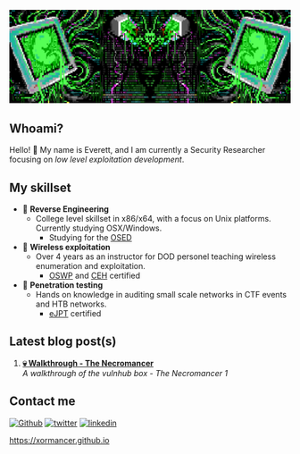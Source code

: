 ![header](https://github.com/OVERBYTEME/OVERBYTEME/blob/main/the_void.png)

## Whoami?

Hello! 🤞 My name is Everett, and I am currently a Security Researcher focusing on _low level exploitation development_.

## My skillset

- 🧬 **Reverse Engineering**
  -  College level skillset in x86/x64, with a focus on Unix platforms. Currently studying OSX/Windows. 
      - Studying for the [OSED](https://www.offsec.com/courses/exp-301/)
- 📡 **Wireless exploitation**
  -  Over 4 years as an instructor for DOD personel teaching wireless enumeration and exploitation.
      -  [OSWP](https://www.offsec.com/courses/pen-210/) and [CEH](https://www.eccouncil.org/train-certify/certified-ethical-hacker-ceh/) certified
- 👾 **Penetration testing**
  -  Hands on knowledge in auditing small scale networks in CTF events and HTB networks.
      -  [eJPT](https://ine.com/learning/certifications/internal/elearnsecurity-junior-penetration-tester-cert) certified

## Latest blog post(s)

1. **[💀 Walkthrough - The Necromancer](https://xormancer.github.io/posts/necromancer1/)** <br> *A walkthrough of the vulnhub box - The Necromancer 1*

## Contact me

[<img alt="Github" src="https://img.shields.io/badge/GitHub-%2312100E.svg?&style=for-the-badge&logo=Github&logoColor=white" />](https://github.com/OVERBYTEME) 
[<img alt="twitter" src="https://img.shields.io/badge/twitter-%231DA1F2.svg?&style=for-the-badge&logo=twitter&logoColor=white" />](https://twitter.com/OVERBYTEME) 
[<img alt="linkedin" src="https://img.shields.io/badge/linkedin-%230077B5.svg?&style=for-the-badge&logo=linkedin&logoColor=white" />](https://www.linkedin.com/in/ev-platt-iii/) 

<!---
Unused ATM
[<img alt="youtube" src="https://img.shields.io/badge/YouTube-FF0000?style=for-the-badge&logo=youtube&logoColor=white" />](https://www.youtube.com/channel/UCVyTG4sCw-rOvB9oHkzZD1w)
-->
https://xormancer.github.io

